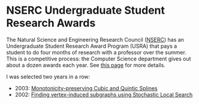 # NSERC Undergraduate Student Research Awards
The Natural Science and Engineering Research Council ([NSERC](https://en.wikipedia.org/wiki/Natural_Sciences_and_Engineering_Research_Council)) has an 
Undergraduate Student Research Award Program (USRA) that pays a 
student to do four months of research with a professor over the summer. This 
is a competitive process: the Computer Science department gives out about 
a dozen awards each year. See 
[this page](http://www.cs.toronto.edu/~campbell/usra/usra.html) for more
details.

I was selected two years in a row:
* 2003: [Monotonicity-preserving Cubic and Quintic Splines](https://github.com/vglazer/USRA/tree/master/interpolation) 
* 2002: [Finding vertex-induced subgraphs using Stochastic Local Search](https://github.com/vglazer/USRA/tree/master/subgraph_finding)

